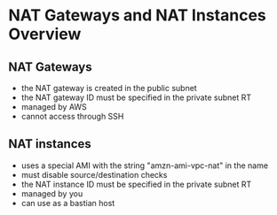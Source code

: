 # NAT Gateways and NAT Instances Overview

## NAT Gateways

- the NAT gateway is created in the public subnet
- the NAT gateway ID must be specified in the private subnet RT
- managed by AWS
- cannot access through SSH

## NAT instances

- uses a special AMI with the string "amzn-ami-vpc-nat" in the name
- must disable source/destination checks
- the NAT instance ID must be specified in the private subnet RT
- managed by you
- can use as a bastian host
